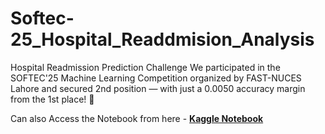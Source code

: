 # Softec-25_Hospital_Readdmision_Analysis
Hospital Readmission Prediction Challenge 
We participated in the SOFTEC'25 Machine Learning Competition organized by FAST-NUCES Lahore and secured 2nd position — with just a 0.0050 accuracy margin from the 1st place! 🥈


Can also Access the Notebook from here - **[Kaggle Notebook](https://www.kaggle.com/code/doctorstrange420/softech25-hidden-layers-advanced-modeling
)**
